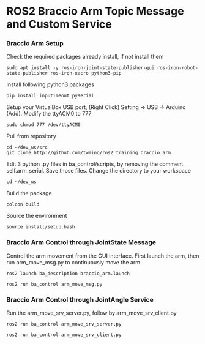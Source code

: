 # ROS2 Braccio Arm Topic Message and Custom Service

### Braccio Arm Setup 
Check the required packages already install, if not install them
```
sudo apt install -y ros-iron-joint-state-publisher-gui ros-iron-robot-state-publisher ros-iron-xacro python3-pip
```
Install following python3 packages
```
pip install inputimeout pyserial
```
Setup your VirtualBox USB port, (Right Click) Setting -> USB -> Arduino (Add). Modify the ttyACM0 to 777
```
sudo chmod 777 /dev/ttyACM0
```
Pull from repository
```
cd ~/dev_ws/src
git clone http://github.com/twming/ros2_training_braccio_arm
```
Edit 3 python .py files in ba_control/scripts, by removing the comment self.arm_serial. Save those files. Change the directory to your workspace
```
cd ~/dev_ws
```
Build the package 
```
colcon build
```
Source the environment
```
source install/setup.bash
```

### Braccio Arm Control through JointState Message
Control the arm movement from the GUI interface. First launch the arm, then run arm_move_msg.py to continuously move the arm
```
ros2 launch ba_description braccio_arm.launch
```
```
ros2 run ba_control arm_move_msg.py
```

### Braccio Arm Control through JointAngle Service
Run the arm_move_srv_server.py, follow by arm_move_srv_client.py
```
ros2 run ba_control arm_move_srv_server.py
```
```
ros2 run ba_control arm_move_srv_client.py
```
